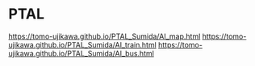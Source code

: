 # PTAL
https://tomo-ujikawa.github.io/PTAL_Sumida/AI_map.html
https://tomo-ujikawa.github.io/PTAL_Sumida/AI_train.html
https://tomo-ujikawa.github.io/PTAL_Sumida/AI_bus.html
